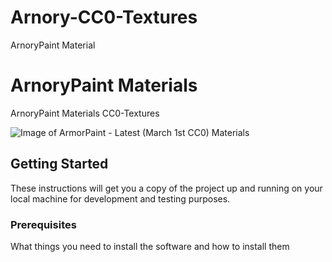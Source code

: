 # Arnory-CC0-Textures

ArnoryPaint Material

# ArnoryPaint Materials

ArnoryPaint Materials CC0-Textures

![Image of ArmorPaint - Latest (March 1st CC0) Materials](https://github.com/RubenCUR/ArmorPaint-Materials-CC0-Textures/blob/master/ArmorPaint%20-%20Latest%20(March%201st%20CC0)%20Materials.png)

## Getting Started

These instructions will get you a copy of the project up and running on your local machine for development and testing purposes. 

### Prerequisites

What things you need to install the software and how to install them



